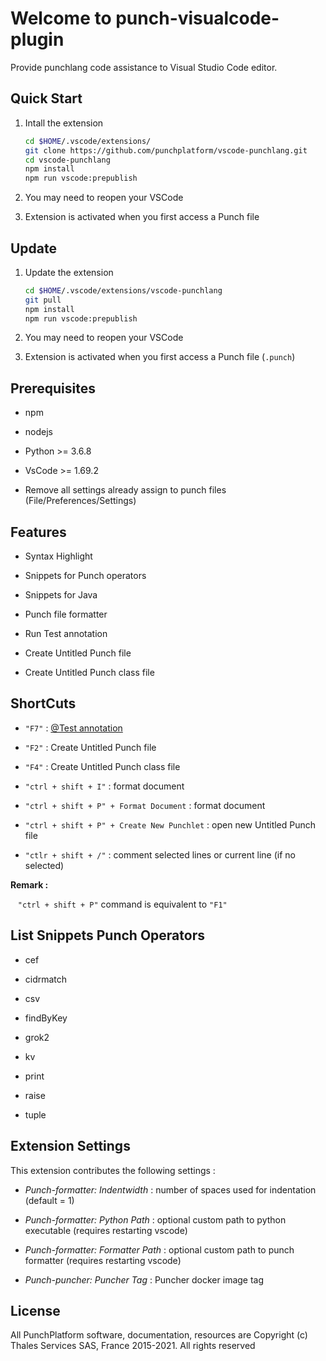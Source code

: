# Welcome to punch-visualcode-plugin

Provide punchlang code assistance to Visual Studio Code editor.

## Quick Start

1. Intall the extension
   
   ```bash
   cd $HOME/.vscode/extensions/
   git clone https://github.com/punchplatform/vscode-punchlang.git
   cd vscode-punchlang
   npm install
   npm run vscode:prepublish
   ```

2. You may need to reopen your VSCode

3. Extension is activated when you first access a Punch file

## Update

1. Update the extension
   
   ```bash
   cd $HOME/.vscode/extensions/vscode-punchlang
   git pull
   npm install
   npm run vscode:prepublish
   ```

2. You may need to reopen your VSCode

3. Extension is activated when you first access a Punch file (`.punch`)

## Prerequisites

- npm 

- nodejs

- Python >= 3.6.8

- VsCode >= 1.69.2

- Remove all settings already assign to punch files (File/Preferences/Settings)

## Features

- Syntax Highlight

- Snippets for Punch operators

- Snippets for Java 

- Punch file formatter

- Run Test annotation 

- Create Untitled Punch file

- Create Untitled Punch class file

## ShortCuts

- `"F7"` : [@Test annotation](https://punch-1.gitbook.io/punch-doc/punchlang/overview/getting-started#the-test-annotation)

- `"F2"` : Create Untitled Punch file

- `"F4"` : Create Untitled Punch class file

- `"ctrl + shift + I"` : format document

- `"ctrl + shift + P" + Format Document` : format document

- `"ctrl + shift + P" + Create New Punchlet`  : open new Untitled Punch file

- `"ctlr + shift + /"` : comment selected lines or current line (if no selected)

**Remark :**

   `"ctrl + shift + P"` command is equivalent to  `"F1"`

## List Snippets Punch Operators

- cef

- cidrmatch

- csv

- findByKey

- grok2

- kv

- print

- raise

- tuple

## Extension Settings

This extension contributes the following settings :

- *Punch-formatter: Indentwidth* : number of spaces used for indentation (default = 1)

- *Punch-formatter: Python Path* : optional custom path to python executable (requires restarting vscode)

- *Punch-formatter: Formatter Path* : optional custom path to punch formatter (requires restarting vscode)

- *Punch-puncher: Puncher Tag* : Puncher docker image tag

## License

All PunchPlatform software, documentation, resources are Copyright (c) Thales Services SAS, France 2015-2021. All rights reserved
